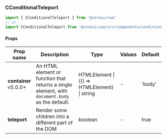### CConditionalTeleport

```jsx
import { CConditionalTeleport } from '@coreui/vue'
// or
import CConditionalTeleport from '@coreui/vue/src/components/conditional-teleport/CConditionalTeleport'
```

#### Props

| Prop name                                                     | Description                                                                                     | Type                                         | Values | Default |
| ------------------------------------------------------------- | ----------------------------------------------------------------------------------------------- | -------------------------------------------- | ------ | ------- |
| **container** <br><div class="badge bg-primary">v5.0.0+</div> | An HTML element or function that returns a single element, with `document.body` as the default. | HTMLElement \| (() => HTMLElement) \| string | -      | 'body'  |
| **teleport**                                                  | Render some children into a different part of the DOM                                           | boolean                                      | -      | true    |
